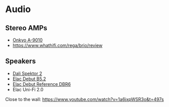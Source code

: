 # Audio

## Stereo AMPs
- [Onkyo A-9010](https://www.whathifi.com/onkyo/9010/review)
- https://www.whathifi.com/rega/brio/review

## Speakers
- [Dali Spektor 2](https://www.whathifi.com/dali/spektor-2/review)
- [Elac Debut B5.2](https://www.whathifi.com/reviews/elac-debut-b52)
- [Elac Debut Reference DBR6](https://www.whathifi.com/reviews/elac-debut-reference-dbr62)
- Elac Uni-Fi 2.0

Close to the wall: https://www.youtube.com/watch?v=1a6jxpWSR3o&t=497s
